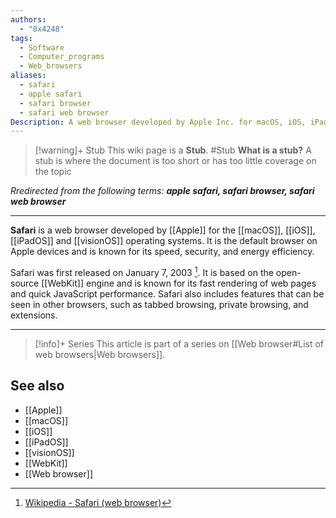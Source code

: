```yaml
---
authors:
  - "0x4248"
tags:
  - Software
  - Computer_programs
  - Web_browsers
aliases: 
  - safari
  - apple safari
  - safari browser
  - safari web browser
Description: A web browser developed by Apple Inc. for macOS, iOS, iPadOS and visionOS devices.
---
```

> [!warning]+ Stub
> This wiki page is a **Stub**.
> #Stub 
> **What is a stub?**
> A stub is where the document is too short or has too little coverage on the topic

*Rredirected from the following terms: <strong>apple safari, safari browser, safari web browser</strong>*
<hr>

**Safari** is a web browser developed by [[Apple]] for the [[macOS]], [[iOS]], [[iPadOS]] and [[visionOS]] operating systems. It is the default browser on Apple devices and is known for its speed, security, and energy efficiency.

Safari was first released on January 7, 2003 [^1]. It is based on the open-source [[WebKit]] engine and is known for its fast rendering of web pages and quick JavaScript performance. Safari also includes features that can be seen in other browsers, such as tabbed browsing, private browsing, and extensions.

---
> [!info]+ Series
> This article is part of a series on [[Web browser#List of web browsers|Web browsers]].


## See also
- [[Apple]]
- [[macOS]]
- [[iOS]]
- [[iPadOS]]
- [[visionOS]]
- [[WebKit]]
- [[Web browser]]

[^1]: [Wikipedia - Safari (web browser)](https://en.wikipedia.org/wiki/Safari_(web_browser))
